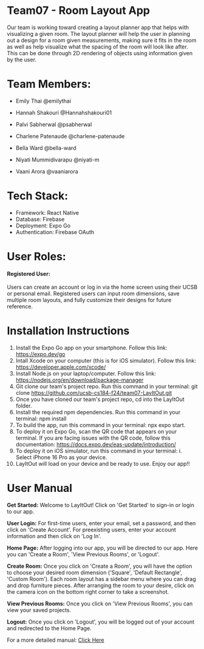 # Team07 - Room Layout App

Our team is working toward creating a layout planner app that helps with visualizing a given room. The layout planner will help the user in planning out a design for a room given measurements, making sure it fits in the room as well as help visualize what the spacing of the room will look like after. This can be done through 2D rendering of objects using information given by the user.

# Team Members:
* Emily Thai @emilythai
  
* Hannah Shakouri @Hannahshakouri01
* Palvi Sabherwal @psabherwal
* Charlene Patenaude @charlene-patenaude
* Bella Ward @bella-ward
* Niyati Mummidivarapu @niyati-m
* Vaani Arora @vaaniarora

# Tech Stack:
* Framework: React Native
* Database: Firebase
* Deployment: Expo Go
* Authentication: Firebase OAuth 

# User Roles:
#### Registered User:
Users can create an account or log in via the home screen using their UCSB or personal email. Registered users can input room dimensions, save multiple room layouts, and fully customize their designs for future reference.

# Installation Instructions
1. Install the Expo Go app on your smartphone. Follow this link: https://expo.dev/go
2. Intall Xcode on your computer (this is for iOS simulator). Follow this link: https://developer.apple.com/xcode/
3. Install Node.js on your laptop/computer. Follow this link: https://nodejs.org/en/download/package-manager
4. Git clone our team's project repo. Run this command in your terminal: git clone https://github.com/ucsb-cs184-f24/team07-LayItOut.git
5. Once you have cloned our team's project repo, cd into the LayItOut folder.
6. Install the required npm dependencies. Run this command in your terminal: npm install
7. To build the app, run this command in your terminal: npx expo start.
8. To deploy it on Expo Go, scan the QR code that appears on your terminal. If you are facing issues with the QR code, follow this documentation: https://docs.expo.dev/eas-update/introduction/
9. To deploy it on iOS simulator, run this command in your terminal: i. Select iPhone 16 Pro as your device.
11. LayItOut will load on your device and be ready to use. Enjoy our app!!

# User Manual
**Get Started:** Welcome to LayItOut! Click on 'Get Started' to sign-in or login to our app.

**User Login:** For first-time users, enter your email, set a password, and then click on 'Create Account'. For preexisting users, enter your account information and then click on 'Log In'.

**Home Page:** After logging into our app, you will be directed to our app. Here you can 'Create a Room', 'View Previous Rooms', or 'Logout'. 

**Create Room:** Once you click on 'Create a Room', you will have the option to choose your desired room dimension ('Square', 'Default Rectangle', 'Custom Room'). Each room layout has a sidebar menu where you can drag and drop furniture pieces. After arranging the room to your desire, click on the camera icon on the bottom right corner to take a screenshot. 

**View Previous Rooms:** Once you click on 'View Previous Rooms', you can view your saved projects. 

**Logout:** Once you click on 'Logout', you will be logged out of your account and redirected to the Home Page.

For a more detailed manual: [Click Here](https://github.com/ucsb-cs184-f24/team07-LayItOut/blob/main/docs/MANUAL.md)

